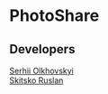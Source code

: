 # PhotoShare


## Developers

<div align="">
  <a href="https://github.com/Serhii-Olkhovskyi">Serhii Olkhovskyi</a><br>
  <a href="https://github.com/Gaveloshpom">Skitsko Ruslan</a><br>
</div>
